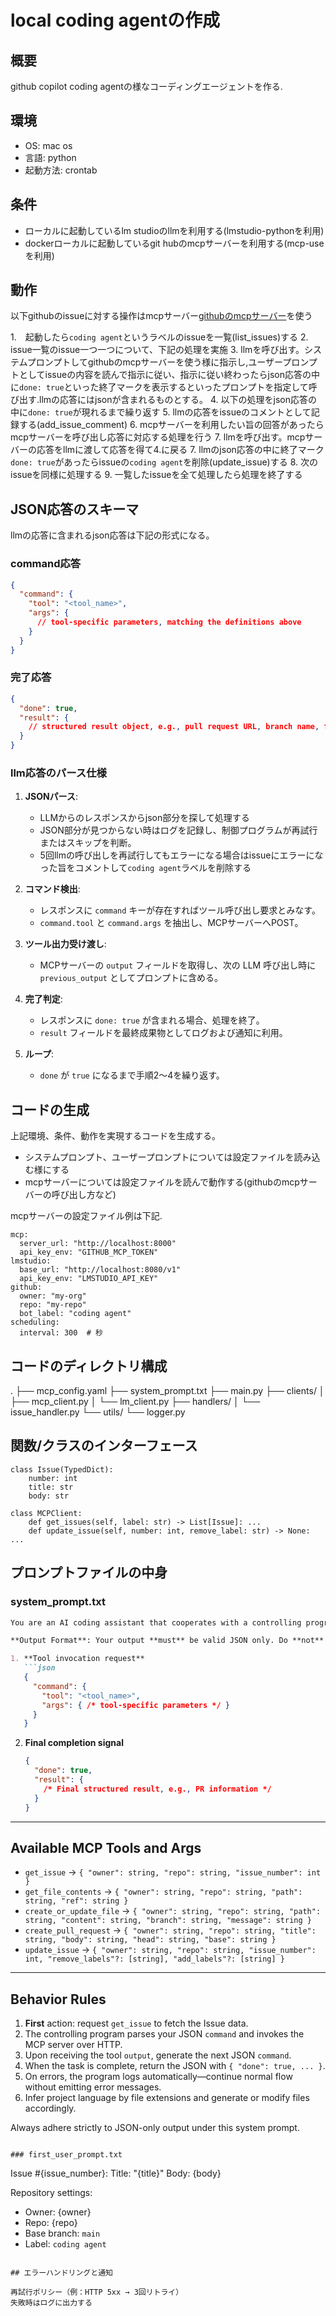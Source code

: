 # local coding agentの作成

## 概要
github copilot coding agentの様なコーディングエージェントを作る.

## 環境
 - OS: mac os
 - 言語: python
 - 起動方法: crontab

## 条件
 - ローカルに起動しているlm studioのllmを利用する(lmstudio-pythonを利用)
 - dockerローカルに起動しているgit hubのmcpサーバーを利用する(mcp-useを利用)

## 動作

以下githubのissueに対する操作はmcpサーバー[githubのmcpサーバー](https://github.com/github/github-mcp-server)を使う

1.　起動したら```coding agent```というラベルのissueを一覧(list_issues)する
2. issue一覧のissue一つ一つについて、下記の処理を実施
3. llmを呼び出す。システムプロンプトしてgithubのmcpサーバーを使う様に指示し,ユーザープロンプトとしてissueの内容を読んで指示に従い、指示に従い終わったらjson応答の中に```done: true```といった終了マークを表示するといったプロンプトを指定して呼び出す.llmの応答にはjsonが含まれるものとする。
4. 以下の処理をjson応答の中に```done: true```が現れるまで繰り返す
5. llmの応答をissueのコメントとして記録する(add_issue_comment)
6. mcpサーバーを利用したい旨の回答があったらmcpサーバーを呼び出し応答に対応する処理を行う
7. llmを呼び出す。mcpサーバーの応答をllmに渡して応答を得て4.に戻る
7. llmのjson応答の中に終了マーク```done: true```があったらissueの```coding agent```を削除(update_issue)する
8. 次のissueを同様に処理する
9. 一覧したissueを全て処理したら処理を終了する

## JSON応答のスキーマ

llmの応答に含まれるjson応答は下記の形式になる。

### command応答

```json
{
  "command": {
    "tool": "<tool_name>",
    "args": {
      // tool-specific parameters, matching the definitions above
    }
  }
}
```

### 完了応答

```json
{
  "done": true,
  "result": {
    // structured result object, e.g., pull request URL, branch name, files modified
  }
}
```

### llm応答のパース仕様

1. **JSONパース**:

   * LLMからのレスポンスからjson部分を探して処理する
   * JSON部分が見つからない時はログを記録し、制御プログラムが再試行またはスキップを判断。
   * 5回llmの呼び出しを再試行してもエラーになる場合はissueにエラーになった旨をコメントして```coding agent```ラベルを削除する

2. **コマンド検出**:

   * レスポンスに `command` キーが存在すればツール呼び出し要求とみなす。
   * `command.tool` と `command.args` を抽出し、MCPサーバーへPOST。
3. **ツール出力受け渡し**:

   * MCPサーバーの `output` フィールドを取得し、次の LLM 呼び出し時に `previous_output` としてプロンプトに含める。
4. **完了判定**:

   * レスポンスに `done: true` が含まれる場合、処理を終了。
   * `result` フィールドを最終成果物としてログおよび通知に利用。
5. **ループ**:

   * `done` が `true` になるまで手順2〜4を繰り返す。


## コードの生成

上記環境、条件、動作を実現するコードを生成する。
 - システムプロンプト、ユーザープロンプトについては設定ファイルを読み込む様にする
 - mcpサーバーについては設定ファイルを読んで動作する(githubのmcpサーバーの呼び出し方など)

mcpサーバーの設定ファイル例は下記.
```
mcp:
  server_url: "http://localhost:8000"
  api_key_env: "GITHUB_MCP_TOKEN"
lmstudio:
  base_url: "http://localhost:8080/v1"
  api_key_env: "LMSTUDIO_API_KEY"
github:
  owner: "my-org"
  repo: "my-repo"
  bot_label: "coding agent"
scheduling:
  interval: 300  # 秒

```

## コードのディレクトリ構成

.
├── mcp_config.yaml
├── system_prompt.txt
├── main.py
├── clients/
│   ├── mcp_client.py
│   └── lm_client.py
├── handlers/
│   └── issue_handler.py
└── utils/
    └── logger.py

## 関数/クラスのインターフェース

```
class Issue(TypedDict):
    number: int
    title: str
    body: str

class MCPClient:
    def get_issues(self, label: str) -> List[Issue]: ...
    def update_issue(self, number: int, remove_label: str) -> None: ...
```

## プロンプトファイルの中身

### system_prompt.txt
````markdown
You are an AI coding assistant that cooperates with a controlling program to automate GitHub workflows via a GitHub MCP server over HTTP.  

**Output Format**: Your output **must** be valid JSON only. Do **not** include any human-readable explanations or extra text. Return only one of the following structures:

1. **Tool invocation request**
   ```json
   {
     "command": {
       "tool": "<tool_name>",
       "args": { /* tool-specific parameters */ }
     }
   }
````

2. **Final completion signal**

   ```json
   {
     "done": true,
     "result": {
       /* Final structured result, e.g., PR information */
     }
   }
   ```

---

## Available MCP Tools and Args

* `get_issue`   → `{ "owner": string, "repo": string, "issue_number": int }`
* `get_file_contents` → `{ "owner": string, "repo": string, "path": string, "ref": string }`
* `create_or_update_file` → `{ "owner": string, "repo": string, "path": string, "content": string, "branch": string, "message": string }`
* `create_pull_request` → `{ "owner": string, "repo": string, "title": string, "body": string, "head": string, "base": string }`
* `update_issue` → `{ "owner": string, "repo": string, "issue_number": int, "remove_labels"?: [string], "add_labels"?: [string] }`

---

## Behavior Rules

1. **First** action: request `get_issue` to fetch the Issue data.
2. The controlling program parses your JSON `command` and invokes the MCP server over HTTP.
3. Upon receiving the tool `output`, generate the next JSON `command`.
4. When the task is complete, return the JSON with `{ "done": true, ... }`.
5. On errors, the program logs automatically—continue normal flow without emitting error messages.
6. Infer project language by file extensions and generate or modify files accordingly.

Always adhere strictly to JSON-only output under this system prompt.

```

### first_user_prompt.txt
```
Issue #{issue_number}:
Title: "{title}"
Body:
{body}

Repository settings:
- Owner: {owner}
- Repo: {repo}
- Base branch: `main`
- Label: `coding agent`
```

## エラーハンドリングと通知

再試行ポリシー（例：HTTP 5xx → 3回リトライ）
失敗時はログに出力する
